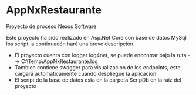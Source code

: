 # AppNxRestaurante
Proyecto de proceso Nexos Software

Este proyecto ha sido realizado en Asp.Net Core con base de datos MySql los script, a continuacón haré una breve descripción.
- El proyecto cuenta con logger log4net, se puede encontrar bajo la ruta --> C:\Temp\AppNxRestaurante.log 
- Tambien contiene swagger para visualizacion de los endpoints, este cargará automaticamente cuando despliegue la aplicacion
- El script de la base de datos esta en la carpeta ScripDb en la raiz del proyecto
